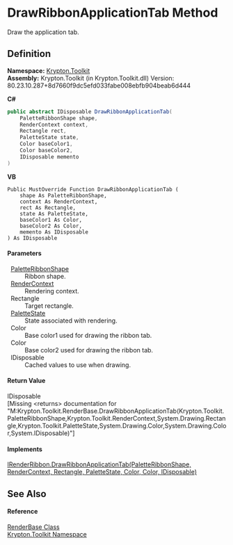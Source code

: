# DrawRibbonApplicationTab Method


Draw the application tab.



## Definition
**Namespace:** <a href="79d2eac2-21f4-54ff-7552-b20c33c30600.md">Krypton.Toolkit</a>  
**Assembly:** Krypton.Toolkit (in Krypton.Toolkit.dll) Version: 80.23.10.287+8d7660f9dc5efd033fabe008ebfb904beab6d444

**C#**
``` C#
public abstract IDisposable DrawRibbonApplicationTab(
	PaletteRibbonShape shape,
	RenderContext context,
	Rectangle rect,
	PaletteState state,
	Color baseColor1,
	Color baseColor2,
	IDisposable memento
)
```
**VB**
``` VB
Public MustOverride Function DrawRibbonApplicationTab ( 
	shape As PaletteRibbonShape,
	context As RenderContext,
	rect As Rectangle,
	state As PaletteState,
	baseColor1 As Color,
	baseColor2 As Color,
	memento As IDisposable
) As IDisposable
```



#### Parameters
<dl><dt>  <a href="84ca2d8c-daf3-0219-3015-4b7046d3d27b.md">PaletteRibbonShape</a></dt><dd>Ribbon shape.</dd><dt>  <a href="ef60a5af-08ff-7a94-87f5-362a7e392cd4.md">RenderContext</a></dt><dd>Rendering context.</dd><dt>  Rectangle</dt><dd>Target rectangle.</dd><dt>  <a href="93e626cd-00cf-240e-06c6-ab4d47e982ba.md">PaletteState</a></dt><dd>State associated with rendering.</dd><dt>  Color</dt><dd>Base color1 used for drawing the ribbon tab.</dd><dt>  Color</dt><dd>Base color2 used for drawing the ribbon tab.</dd><dt>  IDisposable</dt><dd>Cached values to use when drawing.</dd></dl>

#### Return Value
IDisposable  
\[Missing &lt;returns&gt; documentation for "M:Krypton.Toolkit.RenderBase.DrawRibbonApplicationTab(Krypton.Toolkit.PaletteRibbonShape,Krypton.Toolkit.RenderContext,System.Drawing.Rectangle,Krypton.Toolkit.PaletteState,System.Drawing.Color,System.Drawing.Color,System.IDisposable)"\]

#### Implements
<a href="7b9613b0-6a06-c31f-26c1-86e3e176d45a.md">IRenderRibbon.DrawRibbonApplicationTab(PaletteRibbonShape, RenderContext, Rectangle, PaletteState, Color, Color, IDisposable)</a>  


## See Also


#### Reference
<a href="6cc5032c-8089-e880-78ad-3a805f7bd344.md">RenderBase Class</a>  
<a href="79d2eac2-21f4-54ff-7552-b20c33c30600.md">Krypton.Toolkit Namespace</a>  
